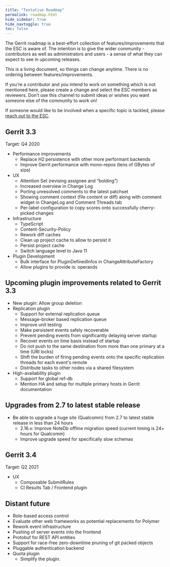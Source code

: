 ```yaml
---
title: "Tentative Roadmap"
permalink: roadmap.html
hide_sidebar: true
hide_navtoggle: true
toc: false
---
```


The Gerrit roadmap is a best-effort collection of features/improvements that the ESC is aware of.
The intention is to give the wider community - contributors as well as administrators and users - a
sense of what they can expect to see in upcoming releases.

This is a living document, so things can change anytime. There is no ordering between
features/improvements.

If you’re a contributor and you intend to work on something which is not mentioned here, please
create a change and select the ESC members as reviewers. Don’t use this channel to submit ideas or
wishes you want someone else of the community to work on!

If someone would like to be involved when a specific topic is tackled, please
[reach out to the ESC](https://gerrit-documentation.storage.googleapis.com/Documentation/3.1.0/dev-roles.html#steering-committee-member).

## Gerrit 3.3
Target: Q4 2020

* Performance improvements
  * Replace H2 persistence with other more performant backends
  * Improve Gerrit performance with mono-repos (tens of GBytes of size)
* UX
  * Attention Set (revising assignee and “bolding”)
  * Increased overview in Change Log
  * Porting unresolved comments to the latest patchset
  * Showing comment context (file content or diff) along with comment widget in ChangeLog and
    Comment Threads tab
  * Per-label configuration to copy scores onto successfully cherry-picked changes
* Infrastructure
  * TypeScript
  * Content-Security-Policy
  * Rework diff caches
  * Clean up project cache to allow to persist it
  * Persist project cache
  * Switch language level to Java 11
* Plugin Development
  * Bulk interface for PluginDefinedInfos in ChangeAttributeFactory
  * Allow plugins to provide is: operands

## Upcoming plugin improvements related to Gerrit 3.3
* New plugin: Allow group deletion
* Replication plugin
  * Support for external replication queue
  * Message-broker based replication queue
  * Improve unit testing
  * Make persistent events safely recoverable
  * Prevent pending events from significantly delaying server startup
  * Recover events on time basis instead of startup
  * Do not push to the same destination from more than one primary at a time
    (URI locks)
  * Shift the burden of firing pending events onto the specific
    replication threads for each event's remote
  * Distribute tasks to other nodes via a shared filesystem
* High-availability plugin
  * Support for global ref-db
  * Mention HA and setup for multiple primary hosts in Gerrit documentation

## Upgrades from 2.7 to latest stable release
* Be able to upgrade a huge site (Qualcomm) from 2.7 to latest stable release
  in less than 24 hours
  * 2.16.x: Improve NoteDb offline migration speed (current timing is 24+ hours for Qualcomm)
  * Improve upgrade speed for specifically slow schemas

## Gerrit 3.4
Target: Q2 2021

* UX
  * Composable SubmitRules
  * CI Results Tab / Frontend plugin

## Distant future
* Role-based access control
* Evaluate other web frameworks as potential replacements for Polymer
* Rework event infrastructure
* Pushing of server events into the frontend
* Protobuf for REST API entities
* Support for race-free zero-downtime pruning of git packed objects
* Pluggable authentication backend
* Quota plugin
  * Simplify the plugin.
